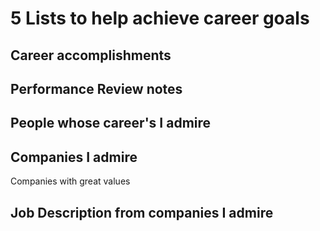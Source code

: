 # 5 Lists to help achieve career goals

## Career accomplishments

## Performance Review notes

## People whose career's I admire

## Companies I admire
Companies with great values

## Job Description from companies I admire